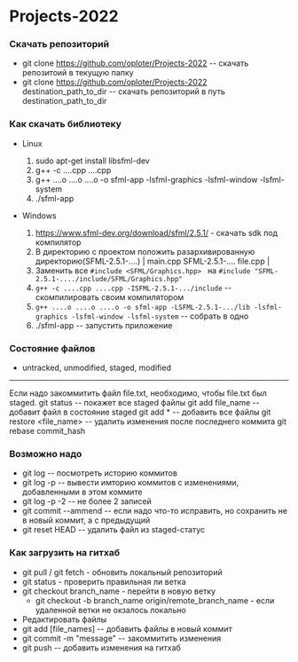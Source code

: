 # Projects-2022


### Скачать репозиторий
* git clone https://github.com/oploter/Projects-2022 -- скачать репозитоий в текущую папку
* git clone https://github.com/oploter/Projects-2022 destination_path_to_dir -- скачать репозиторий в путь destination_path_to_dir

### Как скачать библиотеку
* Linux
    1) sudo apt-get install libsfml-dev
    2) g++ -c ....cpp ....cpp 
    3) g++ ....o ....o ....o -o sfml-app -lsfml-graphics -lsfml-window -lsfml-system
    4) ./sfml-app

* Windows
    1) https://www.sfml-dev.org/download/sfml/2.5.1/ - скачать sdk под компилятор 
    2) В директорию с проектом положить разархивированную директорию(SFML-2.5.1-....)
    |
    main.cpp
    SFML-2.5.1-....
    file.cpp
    |
    3) Заменить все ```#include <SFML/Graphics.hpp> ``` на ```#include "SFML-2.5.1-..../include/SFML/Graphics.hpp"```
    4) ```g++ -c ....cpp ....cpp -ISFML-2.5.1-.../include``` -- скомпилировать своим компилятором
    5) ```g++ ....o ....o ....o -o sfml-app -LSFML-2.5.1-.../lib -lsfml-graphics -lsfml-window -lsfml-system``` -- собрать в одно
    6) ./sfml-app -- запустить приложение 


### Состояние файлов
* untracked, unmodified, staged, modified
---
Если надо закоммитить файл file.txt, необходимо, чтобы file.txt был staged.
git status -- покажет все staged файлы
git add file_name -- добавит файл в состояние staged
git add * -- добавить все файлы
git restore <file_name> -- удалить изменения после последнего коммита
git rebase commit_hash

### Возможно надо
* git log -- посмотреть историю коммитов
* git log -p -- вывести имторию коммитов с изменениями, добавленными в этом коммите
* git log -p -2 -- не более 2 записей
* git commit --ammend -- если надо что-то исправить, но сохранить не в новый коммит, а с предыдущий
* git reset HEAD <file> -- удалить файл из staged-статус

### Как загрузить на гитхаб
* git pull / git fetch - обновить локальный репозиторий
* git status - проверить правильная ли ветка
* git checkout branch_name - перейти в новую ветку 
    * git checkout -b branch_name origin/remote_branch_name - если удаленной ветки не окзалось локально
* Редактировать файлы
* git add \[file_names\] -- добавить файлы в новый коммит
* git commit -m "message" -- закоммитить изменения
* git push -- добавить изменения на гитхаб